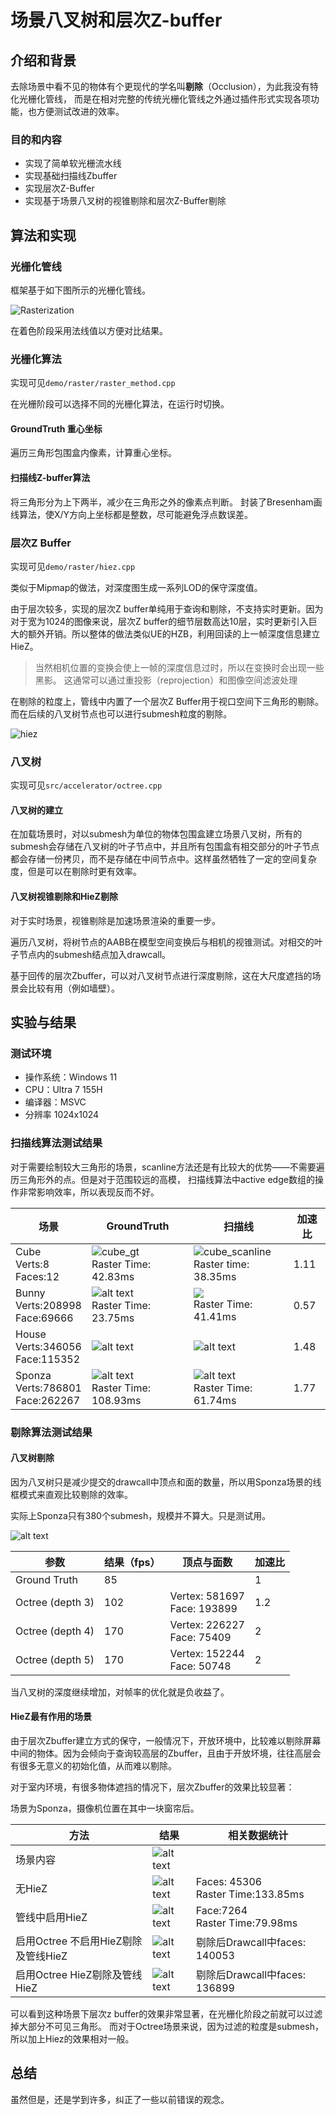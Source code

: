 # 场景八叉树和层次Z-buffer

## 介绍和背景

去除场景中看不见的物体有个更现代的学名叫**剔除**（Occlusion），为此我没有特化光栅化管线，
而是在相对完整的传统光栅化管线之外通过插件形式实现各项功能，也方便测试改进的效率。

### 目的和内容

- 实现了简单软光栅流水线
- 实现基础扫描线Zbuffer
- 实现层次Z-Buffer
- 实现基于场景八叉树的视锥剔除和层次Z-Buffer剔除

## 算法和实现

### 光栅化管线

框架基于如下图所示的光栅化管线。

![Rasterization](imgs/raster_pipeline.png)

在着色阶段采用法线值以方便对比结果。

### 光栅化算法

实现可见`demo/raster/raster_method.cpp`

在光栅阶段可以选择不同的光栅化算法，在运行时切换。

#### GroundTruth 重心坐标

遍历三角形包围盒内像素，计算重心坐标。

#### 扫描线Z-buffer算法

将三角形分为上下两半，减少在三角形之外的像素点判断。
封装了Bresenham画线算法，使X/Y方向上坐标都是整数，尽可能避免浮点数误差。

### 层次Z Buffer

实现可见`demo/raster/hiez.cpp`

类似于Mipmap的做法，对深度图生成一系列LOD的保守深度值。

由于层次较多，实现的层次Z buffer单纯用于查询和剔除，不支持实时更新。因为对于宽为1024的图像来说，层次Z buffer的细节层数高达10层，实时更新引入巨大的额外开销。所以整体的做法类似UE的HZB，利用回读的上一帧深度信息建立HieZ。

> 当然相机位置的变换会使上一帧的深度信息过时，所以在变换时会出现一些黑影。
> 这通常可以通过重投影（reprojection）和图像空间滤波处理

在剔除的粒度上，管线中内置了一个层次Z Buffer用于视口空间下三角形的剔除。而在后续的八叉树节点也可以进行submesh粒度的剔除。

![hiez](imgs/hiez.png)

### 八叉树

实现可见`src/accelerator/octree.cpp`

#### 八叉树的建立

在加载场景时，对以submesh为单位的物体包围盒建立场景八叉树，所有的submesh会存储在八叉树的叶子节点中，并且所有包围盒有相交部分的叶子节点都会存储一份拷贝，而不是存储在中间节点中。这样虽然牺牲了一定的空间复杂度，但是可以在剔除时更有效率。


#### 八叉树视锥剔除和HieZ剔除

对于实时场景，视锥剔除是加速场景渲染的重要一步。

遍历八叉树，将树节点的AABB在模型空间变换后与相机的视锥测试。对相交的叶子节点内的submesh结点加入drawcall。

基于回传的层次Zbuffer，可以对八叉树节点进行深度剔除，这在大尺度遮挡的场景会比较有用（例如墙壁）。


## 实验与结果

### 测试环境

- 操作系统：Windows 11
- CPU：Ultra 7 155H
- 编译器：MSVC
- 分辨率 1024x1024

### 扫描线算法测试结果

对于需要绘制较大三角形的场景，scanline方法还是有比较大的优势——不需要遍历三角形外的点。但是对于范围较远的高模，
扫描线算法中active edge数组的操作非常影响效率，所以表现反而不好。

| 场景                                  | GroundTruth                                              | 扫描线                                                       | 加速比 |
| ------------------------------------- | -------------------------------------------------------- | ------------------------------------------------------------ | ------ |
| Cube<br> Verts:8<br>Faces:12          | ![cube_gt](imgs/cube_gt.png)<br>Raster Time: 42.83ms     | ![cube_scanline](imgs/cube_scan.png)<br>Raster time: 38.35ms | 1.11   |
| Bunny<br>Verts:208998 <br>Face:69666  | ![alt text](imgs/bunny_gt.png)<br>Raster Time: 23.75ms   | ![](imgs/bunny_scan.png)<br> Raster Time: 41.41ms            | 0.57   |
| House<br> Verts:346056<br>Face:115352 | ![alt text](imgs/house_gt.png)                           | ![alt text](imgs/house_scan.png)                             | 1.48   |
| Sponza<br>Verts:786801<br>Face:262267 | ![alt text](imgs/sponza_gt.png)<br>Raster Time: 108.93ms | ![alt text](imgs/sponza_scan.png)<br>Raster Time: 61.74ms    | 1.77   |

### 剔除算法测试结果

#### 八叉树剔除

因为八叉树只是减少提交的drawcall中顶点和面的数量，所以用Sponza场景的线框模式来直观比较剔除的效率。

实际上Sponza只有380个submesh，规模并不算大。只是测试用。

![alt text](imgs/scene_oct.png)

| 参数             | 结果（fps） | 顶点与面数                       | 加速比 |
| ---------------- | ----------- | -------------------------------- | ------ |
| Ground Truth     | 85          |                                  | 1      |
| Octree (depth 3) | 102         | Vertex: 581697 <br> Face: 193899 | 1.2    |
| Octree (depth 4) | 170         | Vertex: 226227 <br> Face: 75409  | 2      |
| Octree (depth 5) | 170         | Vertex: 152244 <br> Face: 50748  | 2      |

当八叉树的深度继续增加，对帧率的优化就是负收益了。

#### HieZ最有作用的场景

由于层次Zbuffer建立方式的保守，一般情况下，开放环境中，比较难以剔除屏幕中间的物体。因为会倾向于查询较高层的Zbuffer，且由于开放坏境，往往高层会有很多无意义的初始化值，从而难以剔除。

对于室内环境，有很多物体遮挡的情况下，层次Zbuffer的效果比较显著：

场景为Sponza，摄像机位置在其中一块窗帘后。

| 方法                                | 结果                              | 相关数据统计                         |
| ----------------------------------- | --------------------------------- | ------------------------------------ |
| 场景内容                            | ![alt text](imgs/scene_line.png)  |                                      |
| 无HieZ                              | ![alt text](imgs/no_hiez.png)     | Faces: 45306<br>Raster Time:133.85ms |
| 管线中启用HieZ                      | ![alt text](imgs/tri_hiez.png)    | Face:7264<br>Raster Time:79.98ms     |
| 启用Octree 不启用HieZ剔除及管线HieZ | ![alt text](imgs/oct_without.png) | 剔除后Drawcall中faces: 140053        |
| 启用Octree HieZ剔除及管线HieZ       | ![alt text](imgs/oct_hiez.png)    | 剔除后Drawcall中faces: 136899        |

可以看到这种场景下层次z buffer的效果非常显著，在光栅化阶段之前就可以过滤掉大部分不可见三角形。
而对于Octree场景来说，因为过滤的粒度是submesh，所以加上Hiez的效果相对一般。

## 总结

虽然但是，还是学到许多，纠正了一些以前错误的观念。
